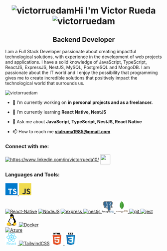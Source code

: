 <h1 align="center"><img src="https://user-images.githubusercontent.com/18350557/176309783-0785949b-9127-417c-8b55-ab5a4333674e.gif" alt="victorruedam" width="62" height="62" />Hi I'm Victor Rueda <img src="https://thumbs.gfycat.com/BasicEnlightenedAntlion-size_restricted.gif" alt="victorruedam" width="62" height="62" /></h1>
<h2 align="center">Backend Developer</h2>

<p>
 I am a Full Stack Developer passionate about creating impactful technological solutions, with experience in the development of web projects and applications. I have a solid knowledge of JavaScript, TypeScript, ReactJS, ExpressJS, NestJS, MySQL, PostgreSQL and MongoDB. I am passionate about the IT world and I enjoy the possibility that programming gives me to create incredible solutions that positively impact the technological world that surrounds us.
 
  
</p>


<p align="left"> <img src="https://komarev.com/ghpvc/?username=victorruedam&label=Profile%20views&color=0e75b6&style=flat" alt="victorruedam" /> </p>

- 🔭 I’m currently working on **in personal projects and as a freelancer.**

- 🌱 I’m currently learning **React Native, NestJS**

- 💬 Ask me about **JavaScript, TypeScript, NestJS, React Native**

- 📫 How to reach me **vialruma1985@gmail.com**

<h3 align="left">Connect with me:</h3>
<p align="left">
<a href="https://www.linkedin.com/in/victorrueda10/" target="blank"><img align="center" src="https://raw.githubusercontent.com/rahuldkjain/github-profile-readme-generator/master/src/images/icons/Social/linked-in-alt.svg" alt="https://www.linkedin.com/in/victorrueda10/" height="32" width="32" /></a>
<a href="https://github.com/VictorRuedaM" target="_blank" rel="noreferrer"><img align="center"src="https://seeklogo.com/images/G/github-colored-logo-FDDF6EB1F0-seeklogo.com.png" width="32" height="32" /></a>
</p>

<h3 align="left">Languages and Tools:</h3>
<p align="left"> 

<a href="https://www.typescriptlang.org/" target="_blank" rel="noreferrer"> <img src="https://raw.githubusercontent.com/devicons/devicon/master/icons/typescript/typescript-original.svg" alt="typescript" width="40" height="40"/> </a>
<a href="https://developer.mozilla.org/en-US/docs/Web/JavaScript" target="_blank" rel="noreferrer"> <img src="https://raw.githubusercontent.com/devicons/devicon/master/icons/javascript/javascript-original.svg" alt="javascript" width="40" height="40"/> </a>

<a href="https://reactnative.dev/" target="_blank" rel="noreferrer"><img src="https://www.pngitem.com/pimgs/b/514-5142665_react-native-transparent-react-native-logo-png-png.png" width="170" height="40" alt="React-Native" /></a>
<a href="https://nodejs.org/en/" target="_blank" rel="noreferrer"><img src="https://raw.githubusercontent.com/danielcranney/readme-generator/main/public/icons/skills/nodejs-colored.svg" width="36" height="36" alt="NodeJS" /></a>
<a href="https://expressjs.com" target="_blank" rel="noreferrer"> <img src="https://adware-technologies.s3.amazonaws.com/uploads/technology/thumbnail/20/express-js.png" alt="express" width="40" height="40"/> </a> 
<a href="https://nestjs.com/" target="_blank" rel="noreferrer"> <img src="https://static-00.iconduck.com/assets.00/nestjs-icon-512x510-9nvpcyc3.png" alt="nestjs" width="40" height="40"/> </a> 
<a href="https://www.postgresql.org" target="_blank" rel="noreferrer"> <img src="https://raw.githubusercontent.com/devicons/devicon/master/icons/postgresql/postgresql-original-wordmark.svg" alt="postgresql" width="40" height="40"/> </a> 
<a href="https://www.mongodb.com/" target="_blank" rel="noreferrer"> <img src="https://raw.githubusercontent.com/devicons/devicon/master/icons/mongodb/mongodb-original-wordmark.svg" alt="mongodb" width="40" height="40"/> </a>
<a href="https://git-scm.com/" target="_blank" rel="noreferrer"> <img src="https://www.vectorlogo.zone/logos/git-scm/git-scm-icon.svg" alt="git" width="40" height="40"/> </a> 
<a href="https://jestjs.io" target="_blank" rel="noreferrer"> <img src="https://www.vectorlogo.zone/logos/jestjsio/jestjsio-icon.svg" alt="jest" width="40" height="40"/> </a> 
<a href="https://www.linux.org/" target="_blank" rel="noreferrer"> <img src="https://raw.githubusercontent.com/devicons/devicon/master/icons/linux/linux-original.svg" alt="linux" width="40" height="40"/> </a> 
<a href="https://www.docker.com/" rel="noreferrer"><img src="https://logos-world.net/wp-content/uploads/2021/02/Docker-Symbol.png" alt="Docker" width="70" height="40" /></a>  
<a href="https://azure.microsoft.com/en-in/" rel="noreferrer"><img src="https://profilinator.rishav.dev/skills-assets/microsoft_azure-icon.svg" alt="Azure" width="40" height="40" /></a>  
<a href="https://reactjs.org/" target="_blank" rel="noreferrer"> <img src="https://raw.githubusercontent.com/devicons/devicon/master/icons/react/react-original-wordmark.svg" alt="react" width="40" height="40"/> </a> 
<a href="https://tailwindcss.com/" target="_blank" rel="noreferrer"><img src="https://raw.githubusercontent.com/danielcranney/readme-generator/main/public/icons/skills/tailwindcss-colored.svg" width="36" height="36" alt="TailwindCSS" /></a>
<a href="https://www.w3.org/html/" target="_blank" rel="noreferrer"> <img src="https://raw.githubusercontent.com/devicons/devicon/master/icons/html5/html5-original-wordmark.svg" alt="html5" width="40" height="40"/> </a>
<a href="https://www.w3schools.com/css/" target="_blank" rel="noreferrer"> <img src="https://raw.githubusercontent.com/devicons/devicon/master/icons/css3/css3-original-wordmark.svg" alt="css3" width="40" height="40"/> </a> 



<!--
<a href="https://redux.js.org" target="_blank" rel="noreferrer"> <img src="https://raw.githubusercontent.com/devicons/devicon/master/icons/redux/redux-original.svg" alt="redux" width="40" height="40"/> </a> 
<a href="https://nextjs.org/" target="_blank"><img rel="noreferrer" src="https://profilinator.rishav.dev/skills-assets/nextjs.png" alt="NextJS" width="40" height="40" /></a>  
-->
 </p>
<!--
<p><img align="left" src="https://github-readme-stats.vercel.app/api/top-langs?username=victorruedam&show_icons=true&locale=en&layout=compact" alt="victorruedam" /></p>

<p>&nbsp;<img align="center" src="https://github-readme-stats.vercel.app/api?username=victorruedam&show_icons=true&locale=en" alt="victorruedam" /></p>

<p><img align="center" src="https://github-readme-streak-stats.herokuapp.com/?user=victorruedam&" alt="victorruedam" /></p>
-->
